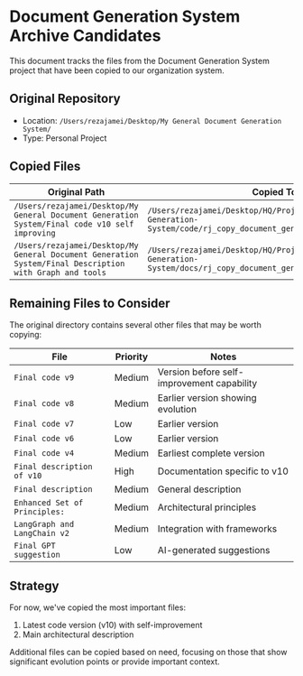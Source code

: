 # Document Generation System Archive Candidates

This document tracks the files from the Document Generation System project that have been copied to our organization system.

## Original Repository
- Location: `/Users/rezajamei/Desktop/My General Document Generation System/`
- Type: Personal Project

## Copied Files

| Original Path | Copied To | Status |
|---------------|-----------|--------|
| `/Users/rezajamei/Desktop/My General Document Generation System/Final code v10 self improving` | `/Users/rezajamei/Desktop/HQ/Projects/Personal/Document-Generation-System/code/rj_copy_document_gen_v10_self_improving.txt` | ✅ Copied |
| `/Users/rezajamei/Desktop/My General Document Generation System/Final Description with Graph and tools` | `/Users/rezajamei/Desktop/HQ/Projects/Personal/Document-Generation-System/docs/rj_copy_document_gen_description.txt` | ✅ Copied |

## Remaining Files to Consider

The original directory contains several other files that may be worth copying:

| File | Priority | Notes |
|------|----------|-------|
| `Final code v9` | Medium | Version before self-improvement capability |
| `Final code v8` | Medium | Earlier version showing evolution |
| `Final code v7` | Low | Earlier version |
| `Final code v6` | Low | Earlier version |
| `Final code v4` | Medium | Earliest complete version |
| `Final description of v10` | High | Documentation specific to v10 |
| `Final description` | Medium | General description |
| `Enhanced Set of Principles:` | Medium | Architectural principles |
| `LangGraph and LangChain v2` | Medium | Integration with frameworks |
| `Final GPT suggestion` | Low | AI-generated suggestions |

## Strategy

For now, we've copied the most important files:
1. Latest code version (v10) with self-improvement
2. Main architectural description

Additional files can be copied based on need, focusing on those that show significant evolution points or provide important context.